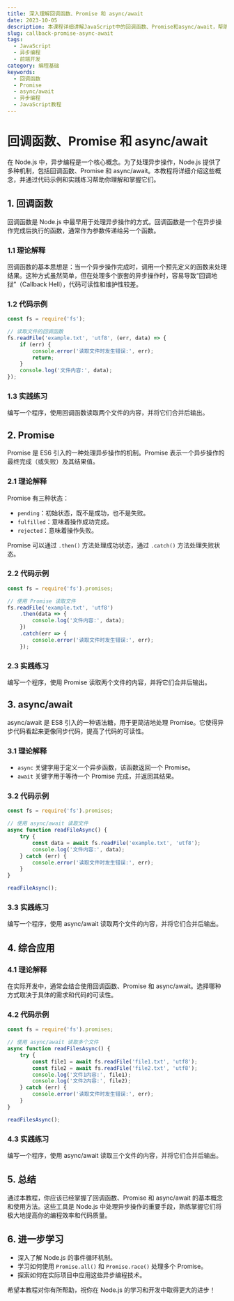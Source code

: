 ```yaml
---
title: 深入理解回调函数、Promise 和 async/await
date: 2023-10-05
description: 本课程详细讲解JavaScript中的回调函数、Promise和async/await，帮助你掌握异步编程的核心概念和最佳实践。
slug: callback-promise-async-await
tags:
  - JavaScript
  - 异步编程
  - 前端开发
category: 编程基础
keywords:
  - 回调函数
  - Promise
  - async/await
  - 异步编程
  - JavaScript教程
---
```


# 回调函数、Promise 和 async/await

在 Node.js 中，异步编程是一个核心概念。为了处理异步操作，Node.js 提供了多种机制，包括回调函数、Promise 和 async/await。本教程将详细介绍这些概念，并通过代码示例和实践练习帮助你理解和掌握它们。

## 1. 回调函数

回调函数是 Node.js 中最早用于处理异步操作的方式。回调函数是一个在异步操作完成后执行的函数，通常作为参数传递给另一个函数。

### 1.1 理论解释

回调函数的基本思想是：当一个异步操作完成时，调用一个预先定义的函数来处理结果。这种方式虽然简单，但在处理多个嵌套的异步操作时，容易导致“回调地狱”（Callback Hell），代码可读性和维护性较差。

### 1.2 代码示例

```javascript
const fs = require('fs');

// 读取文件的回调函数
fs.readFile('example.txt', 'utf8', (err, data) => {
    if (err) {
        console.error('读取文件时发生错误:', err);
        return;
    }
    console.log('文件内容:', data);
});
```

### 1.3 实践练习

编写一个程序，使用回调函数读取两个文件的内容，并将它们合并后输出。

## 2. Promise

Promise 是 ES6 引入的一种处理异步操作的机制。Promise 表示一个异步操作的最终完成（或失败）及其结果值。

### 2.1 理论解释

Promise 有三种状态：
- `pending`：初始状态，既不是成功，也不是失败。
- `fulfilled`：意味着操作成功完成。
- `rejected`：意味着操作失败。

Promise 可以通过 `.then()` 方法处理成功状态，通过 `.catch()` 方法处理失败状态。

### 2.2 代码示例

```javascript
const fs = require('fs').promises;

// 使用 Promise 读取文件
fs.readFile('example.txt', 'utf8')
    .then(data => {
        console.log('文件内容:', data);
    })
    .catch(err => {
        console.error('读取文件时发生错误:', err);
    });
```

### 2.3 实践练习

编写一个程序，使用 Promise 读取两个文件的内容，并将它们合并后输出。

## 3. async/await

async/await 是 ES8 引入的一种语法糖，用于更简洁地处理 Promise。它使得异步代码看起来更像同步代码，提高了代码的可读性。

### 3.1 理论解释

- `async` 关键字用于定义一个异步函数，该函数返回一个 Promise。
- `await` 关键字用于等待一个 Promise 完成，并返回其结果。

### 3.2 代码示例

```javascript
const fs = require('fs').promises;

// 使用 async/await 读取文件
async function readFileAsync() {
    try {
        const data = await fs.readFile('example.txt', 'utf8');
        console.log('文件内容:', data);
    } catch (err) {
        console.error('读取文件时发生错误:', err);
    }
}

readFileAsync();
```

### 3.3 实践练习

编写一个程序，使用 async/await 读取两个文件的内容，并将它们合并后输出。

## 4. 综合应用

### 4.1 理论解释

在实际开发中，通常会结合使用回调函数、Promise 和 async/await。选择哪种方式取决于具体的需求和代码的可读性。

### 4.2 代码示例

```javascript
const fs = require('fs').promises;

// 使用 async/await 读取多个文件
async function readFilesAsync() {
    try {
        const file1 = await fs.readFile('file1.txt', 'utf8');
        const file2 = await fs.readFile('file2.txt', 'utf8');
        console.log('文件1内容:', file1);
        console.log('文件2内容:', file2);
    } catch (err) {
        console.error('读取文件时发生错误:', err);
    }
}

readFilesAsync();
```

### 4.3 实践练习

编写一个程序，使用 async/await 读取三个文件的内容，并将它们合并后输出。

## 5. 总结

通过本教程，你应该已经掌握了回调函数、Promise 和 async/await 的基本概念和使用方法。这些工具是 Node.js 中处理异步操作的重要手段，熟练掌握它们将极大地提高你的编程效率和代码质量。

## 6. 进一步学习

- 深入了解 Node.js 的事件循环机制。
- 学习如何使用 `Promise.all()` 和 `Promise.race()` 处理多个 Promise。
- 探索如何在实际项目中应用这些异步编程技术。

希望本教程对你有所帮助，祝你在 Node.js 的学习和开发中取得更大的进步！
